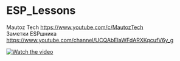 # ESP_Lessons
Mautoz Tech https://www.youtube.com/c/MautozTech  
Заметки ESPшника https://www.youtube.com/channel/UCQAbEIaWFdARXKqcufV6y_g

[![Watch the video](https://img.youtube.com/vi/a1JU4N7S38M/maxresdefault.jpg)](https://www.youtube.com/watch?v=a1JU4N7S38M)
